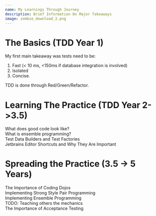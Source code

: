 ```yaml
---
name: My Learnings Through Journey
description: Brief Information On Major Takeaways
image: zombie_download_2.png
---
```

   
# The Basics (TDD Year 1)
   
My first main takeaway was tests need to be:

1. Fast (< 10 ms, <150ms if database integration is involved)    
2. Isolated  
3. Concise.  

TDD is done through Red/Green/Refactor.  

# Learning The Practice (TDD Year 2->3.5)  

What does good code look like?  
What is ensemble programming?  
Test Data Builders and Test Factories  
Jetbrains Editor Shortcuts and Why They Are Important  

# Spreading the Practice (3.5 -> 5 Years)  

The Importance of Coding Dojos  
Implementing Strong Style Pair Programming  
Implementing Ensemble Programming  
TODO: Teaching others the mechanics  
The Importance of Acceptance Testing  
